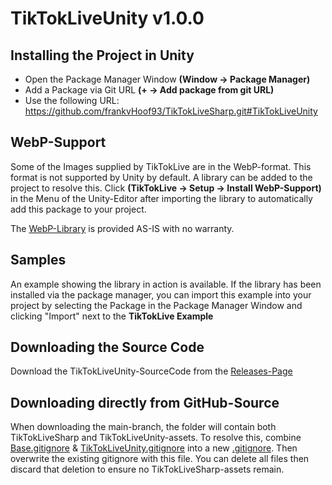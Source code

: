 # TikTokLiveUnity v1.0.0

## Installing the Project in Unity
- Open the Package Manager Window **(Window -> Package Manager)** 
- Add a Package via Git URL **(+ -> Add package from git URL)**
- Use the following URL: https://github.com/frankvHoof93/TikTokLiveSharp.git#TikTokLiveUnity

## WebP-Support
Some of the Images supplied by TikTokLive are in the WebP-format. This format is not supported by Unity by default.
A library can be added to the project to resolve this. Click **(TikTokLive -> Setup -> Install WebP-Support)** in the Menu of the Unity-Editor after importing the library to automatically add this package to your project.

The [WebP-Library](https://github.com/netpyoung/unity.webp) is provided AS-IS with no warranty.

## Samples
An example showing the library in action is available.
If the library has been installed via the package manager, you can import this example into your project by selecting the Package in the Package Manager Window and clicking "Import" next to the **TikTokLive Example**

## Downloading the Source Code
Download the TikTokLiveUnity-SourceCode from the [Releases-Page](https://github.com/frankvHoof93/TikTokLiveSharp/releases/)

## Downloading directly from GitHub-Source
When downloading the main-branch, the folder will contain both TikTokLiveSharp and TikTokLiveUnity-assets.
To resolve this, combine [Base.gitignore](Base.gitignore) & [TikTokLiveUnity.gitignore](TikTokLiveUnity.gitignore) into a new [.gitignore](.gitignore).
Then overwrite the existing gitignore with this file.
You can delete all files then discard that deletion to ensure no TikTokLiveSharp-assets remain.
